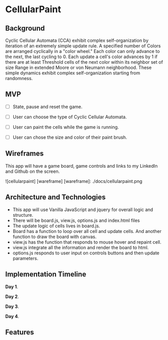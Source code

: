 # CellularPaint

## Background

Cyclic Cellular Automata (CCA) exhibit complex self-organization by iteration of an extremely simple update rule. A specified number of Colors are arranged cyclically in a "color wheel." Each color can only advance to the next, the last cycling to 0. Each update a cell's color advances by 1 if there are at least Threshold cells of the next color within its neighbor set of size Range in extended Moore or von Neumann neighborhood. These simple dynamics exhibit complex self-organization starting from randomness.



## MVP

- [ ] State, pause and reset the game.
- [ ] User can choose the type of Cyclic Cellular Automata.
- [ ] User can paint the cells while the game is running.
- [ ] User can chose the size and color of their paint brush.


## Wireframes

This app will have a game board, game controls and links to my LinkedIn and Github on the screen.

![cellularpaint] [wareframe]
[wareframe]: ./docs/cellularpaint.png

## Architecture and Technologies

  * This app will use Vanilla JavaScript and jquery for overall logic and structure.
  * There will be board.js, view.js, options.js and index.html files
  * The update logic of cells lives in board.js.
  * Board has a function to loop over all cell and update cells. And another function to draw the board with canvas.
  * view.js has the function that responds to mouse hover and repaint cell.
  * view.js integrate all the information and render the board to html.
  * options.js responds to user input on controls buttons and then update parameters.

## Implementation Timeline

**Day 1**.

**Day 2**.

**Day 3**.

**Day 4**.

## Features
